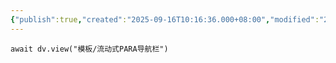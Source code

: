 ```yaml
---
{"publish":true,"created":"2025-09-16T10:16:36.000+08:00","modified":"2025-09-16T10:16:36.000+08:00","cssclasses":""}
---
```




```dataviewjs
await dv.view("模板/流动式PARA导航栏")
```